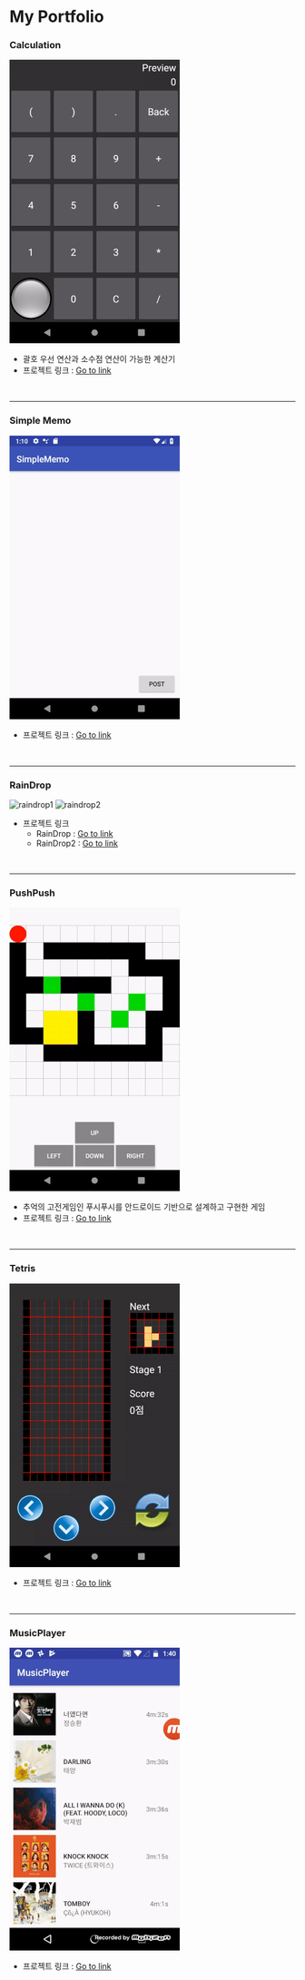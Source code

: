 # My Portfolio

### Calculation

![calc](https://github.com/speldipn/Calc/blob/master/screenshot/calc1.gif)

* 괄호 우선 연산과 소수점 연산이 가능한 계산기
* 프로젝트 링크 : [Go to link](https://github.com/speldipn/Calc)
<br>

---
### Simple Memo
![calc](https://github.com/speldipn/SimpleMemo/blob/master/screenshot/simplememo.gif)

* 프로젝트 링크 : [Go to link](https://github.com/speldipn/SimpleMemo)
<br>

---
### RainDrop
![raindrop1](https://github.com/speldipn/RainDrop/blob/master/screenshot/raindrop.gif)
![raindrop2](https://github.com/speldipn/RainDrops2/blob/master/screenshot/raindrop2.gif)

* 프로젝트 링크
  * RainDrop : [Go to link](https://github.com/speldipn/RainDrop)
  * RainDrop2 : [Go to link](https://github.com/speldipn/RainDrops2)
<br>

---
### PushPush
![PushPush](https://github.com/speldipn/PushPush/blob/master/screenshot/pushpush.gif)

* 추억의 고전게임인 푸시푸시를 안드로이드 기반으로 설계하고 구현한 게임
* 프로젝트 링크 : [Go to link](https://github.com/speldipn/PushPush)
<br>

---
### Tetris
![Tetris](https://github.com/speldipn/Tetris/blob/master/screenshot/tetris1.gif)

* 프로젝트 링크 : [Go to link](https://github.com/speldipn/Tetris)
<br>

---
### MusicPlayer
![musicplayer](https://github.com/speldipn/MusicPlayer/blob/master/screenshot/musicplayer.gif)

* 프로젝트 링크 : [Go to link](https://github.com/speldipn/MusicPlayer)
 
